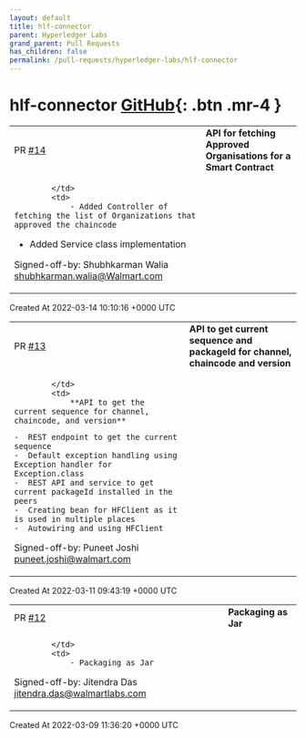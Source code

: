 ```yaml
---
layout: default
title: hlf-connector
parent: Hyperledger Labs
grand_parent: Pull Requests
has_children: false
permalink: /pull-requests/hyperledger-labs/hlf-connector
---
```


# hlf-connector <span class="fs-3 right-align">[GitHub](https://github.com/hyperledger-labs/hlf-connector){: .btn .mr-4 }</span>


<div>
    <table>
        <tr>
            <td>
                PR <a href="https://github.com/hyperledger-labs/hlf-connector/pull/14" class=".btn">#14</a>
            </td>
            <td>
                <b>
                    API for fetching Approved Organisations for a Smart Contract
                </b>
            </td>
        </tr>
        <tr>
            <td>
                
            </td>
            <td>
                - Added Controller of fetching the list of Organizations that approved the chaincode
- Added Service class implementation

Signed-off-by: Shubhkarman Walia <shubhkarman.walia@Walmart.com>
            </td>
        </tr>
    </table>
    <div class="right-align">
        Created At 2022-03-14 10:10:16 +0000 UTC
    </div>
</div>

<div>
    <table>
        <tr>
            <td>
                PR <a href="https://github.com/hyperledger-labs/hlf-connector/pull/13" class=".btn">#13</a>
            </td>
            <td>
                <b>
                    API to get current sequence and packageId for channel, chaincode and version
                </b>
            </td>
        </tr>
        <tr>
            <td>
                
            </td>
            <td>
                **API to get the current sequence for channel, chaincode, and version**

```
-  REST endpoint to get the current sequence
-  Default exception handling using Exception handler for Exception.class
-  REST API and service to get current packageId installed in the peers
-  Creating bean for HFClient as it is used in multiple places
-  Autowiring and using HFClient
```

Signed-off-by: Puneet Joshi <puneet.joshi@walmart.com>
            </td>
        </tr>
    </table>
    <div class="right-align">
        Created At 2022-03-11 09:43:19 +0000 UTC
    </div>
</div>

<div>
    <table>
        <tr>
            <td>
                PR <a href="https://github.com/hyperledger-labs/hlf-connector/pull/12" class=".btn">#12</a>
            </td>
            <td>
                <b>
                    Packaging as Jar
                </b>
            </td>
        </tr>
        <tr>
            <td>
                
            </td>
            <td>
                - Packaging as Jar

Signed-off-by: Jitendra Das <jitendra.das@walmartlabs.com>
            </td>
        </tr>
    </table>
    <div class="right-align">
        Created At 2022-03-09 11:36:20 +0000 UTC
    </div>
</div>

